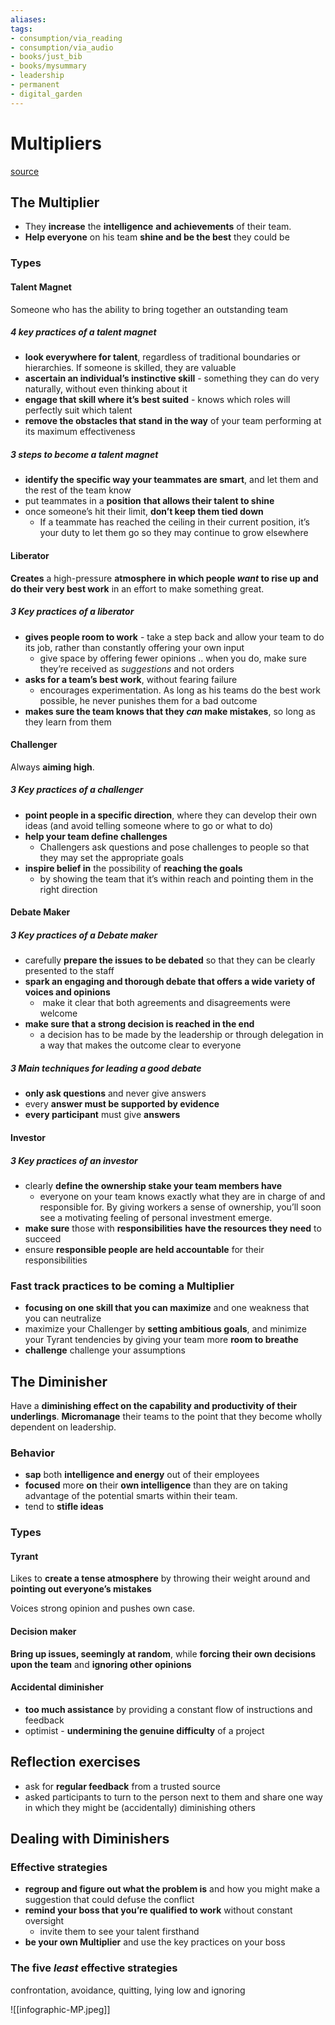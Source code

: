 ```yaml
---
aliases: 
tags: 
- consumption/via_reading
- consumption/via_audio
- books/just_bib
- books/mysummary
- leadership
- permanent
- digital_garden
---
```

# Multipliers 
[source](https://www.blinkist.com/en/nc/browse/books/multipliers-en?r=1&st=Multipliers)

## The Multiplier
* They **increase** the **intelligence** **and achievements** of their team.
* **Help everyone** on his team **shine and be the best** they could be

### Types
#### Talent Magnet
Someone who has the ability to bring together an outstanding team

##### 4 key practices of a talent magnet
* **look everywhere for talent**, regardless of traditional boundaries or hierarchies. If someone is skilled, they are valuable
* **ascertain an individual’s instinctive skill** - something they can do very naturally, without even thinking about it
* **engage that skill where it’s best suited** - knows which roles will perfectly suit which talent
* **remove the obstacles that stand in the way** of your team performing at its maximum effectiveness

##### 3 steps to become a talent magnet
* **identify the specific way your teammates are smart**, and let them and the rest of the team know
* put teammates in a **position** **that allows their talent to shine**
* once someone’s hit their limit, **don’t keep them tied down**
	* If a teammate has reached the ceiling in their current position, it’s your duty to let them go so they may continue to grow elsewhere

#### Liberator
**Creates** a high-pressure **atmosphere** **in which people _want_ to rise up and do their very best work** in an effort to make something great.

##### 3 Key practices of a liberator
* **gives people room to work** - take a step back and allow your team to do its job, rather than constantly offering your own input
	* give space by offering fewer opinions .. when you do, make sure they’re received as _suggestions_ and not orders
* **asks for a team’s best work**, without fearing failure
	* encourages experimentation. As long as his teams do the best work possible, he never punishes them for a bad outcome
* **makes sure the team knows that they _can_ make mistakes**, so long as they learn from them

#### Challenger
Always **aiming high**.

##### 3 Key practices of a challenger
+ **point people in a specific direction**, where they can develop their own ideas (and avoid telling someone where to go or what to do)
+ **help your team define challenges**
	+ Challengers ask questions and pose challenges to people so that they may set the appropriate goals
+ **inspire belief in** the possibility of **reaching the goals**
	+ by showing the team that it’s within reach and pointing them in the right direction

#### Debate Maker
##### 3 Key practices of a Debate maker
+ carefully **prepare the issues to be debated** so that they can be clearly presented to the staff
+ **spark an engaging and thorough debate that offers a wide variety of voices and opinions**
	+  make it clear that both agreements and disagreements were welcome
+ **make sure that a strong decision is reached in the end**
	+ a decision has to be made by the leadership or through delegation in a way that makes the outcome clear to everyone

##### 3 Main techniques for leading a good debate
+ **only ask questions** and never give answers
+ every **answer must be supported by evidence**
+ **every participant** must give **answers**

#### Investor
##### 3 Key practices of an investor
+ clearly **define the ownership stake your team members have**
	+ everyone on your team knows exactly what they are in charge of and responsible for. By giving workers a sense of ownership, you’ll soon see a motivating feeling of personal investment emerge.
+ **make sure** those with **responsibilities** **have the resources they need** to succeed
+ ensure **responsible people are held accountable** for their responsibilities

### Fast track practices to be coming a Multiplier
+ **focusing on one skill that you can maximize** and one weakness that you can neutralize
+ maximize your Challenger by **setting ambitious goals**, and minimize your Tyrant tendencies by giving your team more **room to breathe**
+ **challenge** challenge your assumptions

## The Diminisher
Have a **diminishing effect on the capability and productivity of their underlings**.
**Micromanage** their teams to the point that they become wholly dependent on leadership.

### Behavior
* **sap** both **intelligence and energy** out of their employees
* **focused** more **on** their **own intelligence** than they are on taking advantage of the potential smarts within their team.
* tend to **stifle ideas**

### Types
#### Tyrant
Likes to **create a tense atmosphere** by throwing their weight around and **pointing out everyone’s mistakes**

Voices strong opinion and pushes own case.

#### Decision maker
**Bring up issues, seemingly at random**, while **forcing their own decisions upon the team** and **ignoring other opinions**

#### Accidental diminisher
+ **too much assistance** by providing a constant flow of instructions and feedback
+ optimist - **undermining the genuine difficulty** of a project

## Reflection exercises
+ ask for **regular feedback** from a trusted source
+ asked participants to turn to the person next to them and share one way in which they might be (accidentally) diminishing others

## Dealing with Diminishers
### Effective strategies
+ **regroup and figure out what the problem is** and how you might make a suggestion that could defuse the conflict
+ **remind your boss that you’re qualified to work** without constant oversight
	+ invite them to see your talent firsthand
+ **be your own Multiplier** and use the key practices on your boss

### The five _least_ effective strategies
confrontation, avoidance, quitting, lying low and ignoring


![[infographic-MP.jpeg]]

